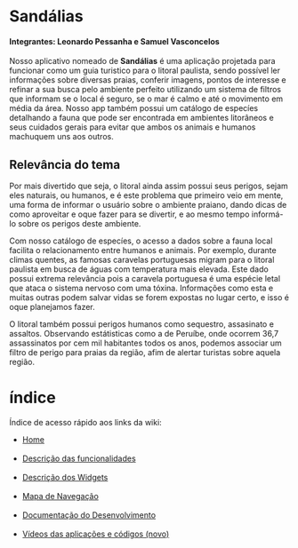 <h1>Sandálias</h1>
<h4><b>Integrantes: Leonardo Pessanha e Samuel Vasconcelos</b></h4>
Nosso aplicativo nomeado de <b>Sandálias</b> é uma aplicação projetada para funcionar como um guia turistico para o litoral paulista, sendo possível ler informações sobre diversas praias, conferir imagens, pontos de interesse e refinar a sua busca pelo ambiente perfeito utilizando um sistema de filtros que informam se o local é seguro, se o mar é calmo e até o movimento em média da área. Nosso app também possui um catálogo de especíes detalhando a fauna que pode ser encontrada em ambientes litorâneos e seus cuidados gerais para evitar que ambos os animais e humanos machuquem uns aos outros.
 
<h2>Relevância do tema</h2>

Por mais divertido que seja, o litoral ainda assim possui seus perigos, sejam eles naturais, ou humanos, e é este problema que primeiro veio em mente, uma forma de informar o usuário sobre o ambiente praiano, dando dicas de como aproveitar e oque fazer para se divertir, e ao mesmo tempo informá-lo sobre os perigos deste ambiente.

Com nosso catálogo de especíes, o acesso a dados sobre a fauna local facilita o relacionamento entre humanos e animais. Por exemplo, durante climas quentes, as famosas caravelas portuguesas migram para o litoral paulista em busca de águas com temperatura mais elevada. Este dado possui extrema relevância pois a caravela portuguesa é uma espécie letal que ataca o sistema nervoso com uma tóxina. Informações como esta e muitas outras podem salvar vidas se forem expostas no lugar certo, e isso é oque planejamos fazer.

O litoral também possui perigos humanos como sequestro, assasinato e assaltos. Observando estátisticas como a de Peruíbe, onde ocorrem 36,7 assassinatos por cem mil habitantes todos os anos, podemos associar um filtro de perigo para praias da região, afim de alertar turistas sobre aquela região.

<h1>índice</h1>
Índice de acesso rápido aos links da wiki:
<br>
<ul>
 <li><a href="https://github.com/SamuelVasconcelos-Br/Sandalias/wiki/">Home</a></li>
 <br>
 <li><a href="https://github.com/SamuelVasconcelos-Br/Sandalias/wiki/Descri%C3%A7%C3%A3o-das-Funcionalidades">Descrição das funcionalidades</a></li>
 <br>
 <li><a href="https://github.com/SamuelVasconcelos-Br/Sandalias/wiki">Descrição dos Widgets</a></li>
 <br>
 <li><a href="https://github.com/SamuelVasconcelos-Br/Sandalias/wiki/Mapa-de-Navega%C3%A7%C3%A3o">Mapa de Navegação</a></li>
 <br>
 <li><a href="https://github.com/SamuelVasconcelos-Br/Sandalias/wiki/Documenta%C3%A7%C3%A3o-do-Desenvolvimento">Documentação do Desenvolvimento</a></li>
 <br>
 <li><a href="https://github.com/SamuelVasconcelos-Br/Sandalias/wiki/V%C3%ADdeos-do-aplicativo-e-site-funcionando:"</a> Vídeos das aplicações e códigos (novo)</li>
</ul>


